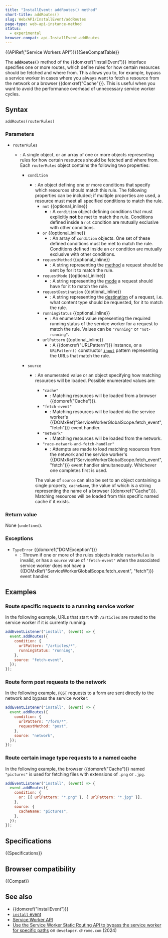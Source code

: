 ```yaml
---
title: "InstallEvent: addRoutes() method"
short-title: addRoutes()
slug: Web/API/InstallEvent/addRoutes
page-type: web-api-instance-method
status:
  - experimental
browser-compat: api.InstallEvent.addRoutes
---
```


{{APIRef("Service Workers API")}}{{SeeCompatTable}}

The **`addRoutes()`** method of the
{{domxref("InstallEvent")}} interface specifies one or more routes, which define rules for how certain resources should be fetched and where from. This allows you to, for example, bypass a service worker in cases where you always want to fetch a resource from the network or a browser {{domxref("Cache")}}. This is useful when you want to avoid the performance overhead of unnecessary service worker cycles.

## Syntax

```js-nolint
addRoutes(routerRules)
```

### Parameters

- `routerRules`

  - : A single object, or an array of one or more objects representing rules for how certain resources should be fetched and where from. Each `routerRules` object contains the following two properties:

    - `condition`

      - : An object defining one or more conditions that specify which resources should match this rule. The following properties can be included; if multiple properties are used, a resource must meet all specified conditions to match the rule.
        - `not` {{optional_inline}}
          - : A `condition` object defining conditions that must explicitly **not** be met to match the rule. Conditions defined inside a `not` condition are mutually exclusive with other conditions.
        - `or` {{optional_inline}}
          - : An array of `condition` objects. One set of these defined conditions must be met to match the rule. Conditions defined inside an `or` condition are mutually exclusive with other conditions.
        - `requestMethod` {{optional_inline}}
          - : A string representing the [method](/en-US/docs/Web/HTTP/Methods) a request should be sent by for it to match the rule.
        - `requestMode` {{optional_inline}}
          - : A string representing the [mode](/en-US/docs/Web/API/Request/mode) a request should have for it to match the rule.
        - `requestDestination` {{optional_inline}}
          - : A string representing the [destination](/en-US/docs/Web/API/Request/destination) of a request, i.e. what content type should be requested, for it to match the rule.
        - `runningStatus` {{optional_inline}}
          - : An enumerated value representing the required running status of the service worker for a request to match the rule. Values can be `"running"` or `"not-running"`.
        - `urlPattern` {{optional_inline}}
          - : A {{domxref("URLPattern")}} instance, or a `URLPattern()` constructor [`input`](/en-US/docs/Web/API/URLPattern/URLPattern#input) pattern representing the URLs that match the rule.

    - `source`

      - : An enumerated value or an object specifying how matching resources will be loaded. Possible enumerated values are:

        - `"cache"`
          - : Matching resources will be loaded from a browser {{domxref("Cache")}}.
        - `"fetch-event"`
          - : Matching resources will be loaded via the service worker's {{DOMxRef("ServiceWorkerGlobalScope.fetch_event", "fetch")}} event handler.
        - `"network"`
          - : Matching resources will be loaded from the network.
        - `"race-network-and-fetch-handler"`
          - : Attempts are made to load matching resources from the network and the service worker's {{DOMxRef("ServiceWorkerGlobalScope.fetch_event", "fetch")}} event handler simultaneously. Whichever one completes first is used.

        The value of `source` can also be set to an object containing a single property, `cacheName`, the value of which is a string representing the name of a browser {{domxref("Cache")}}. Matching resources will be loaded from this specific named cache if it exists.

### Return value

None (`undefined`).

### Exceptions

- `TypeError` {{domxref("DOMException")}}
  - : Thrown if one or more of the rules objects inside `routerRules` is invalid, or has a `source` value of `"fetch-event"` when the associated service worker does not have a {{DOMxRef("ServiceWorkerGlobalScope.fetch_event", "fetch")}} event handler.

## Examples

### Route specific requests to a running service worker

In the following example, URLs that start with `/articles` are routed to the service worker if it is currently running:

```js
addEventListener("install", (event) => {
  event.addRoutes({
    condition: {
      urlPattern: "/articles/*",
      runningStatus: "running",
    },
    source: "fetch-event",
  });
});
```

### Route form post requests to the network

In the following example, [`POST`](/en-US/docs/Web/HTTP/Methods/POST) requests to a form are sent directly to the network and bypass the service worker:

```js
addEventListener("install", (event) => {
  event.addRoutes({
    condition: {
      urlPattern: "/form/*",
      requestMethod: "post",
    },
    source: "network",
  });
});
```

### Route certain image type requests to a named cache

In the following example, the browser {{domxref("Cache")}} named `"pictures"` is used for fetching files with extensions of `.png` or `.jpg`.

```js
addEventListener("install", (event) => {
  event.addRoutes({
    condition: {
      or: [{ urlPattern: "*.png" }, { urlPattern: "*.jpg" }],
    },
    source: {
      cacheName: "pictures",
    },
  });
});
```

## Specifications

{{Specifications}}

## Browser compatibility

{{Compat}}

## See also

- {{domxref("InstallEvent")}}
- [`install` event](/en-US/docs/Web/API/ServiceWorkerGlobalScope/install_event)
- [Service Worker API](/en-US/docs/Web/API/Service_Worker_API)
- [Use the Service Worker Static Routing API to bypass the service worker for specific paths](https://developer.chrome.com/blog/service-worker-static-routing) on `developer.chrome.com` (2024)
